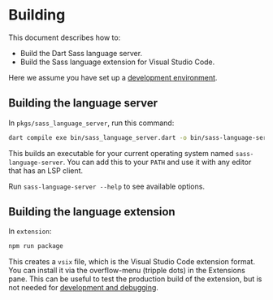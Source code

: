 # Building

This document describes how to:

- Build the Dart Sass language server.
- Build the Sass language extension for Visual Studio Code.

Here we assume you have set up a [development environment](./development-environment.md).

## Building the language server

In `pkgs/sass_language_server`, run this command:

```sh
dart compile exe bin/sass_language_server.dart -o bin/sass-language-server
```

This builds an executable for your current operating system named `sass-language-server`. You can add this to your `PATH` and use it with any editor that has an LSP client.

Run `sass-language-server --help` to see available options.

## Building the language extension

In `extension`:

```sh
npm run package
```

This creates a `vsix` file, which is the Visual Studio Code extension format. You can install it via the overflow-menu (tripple dots) in the Extensions pane. This can be useful to test the production build of the extension, but is not needed for [development and debugging](./debugging.md).
